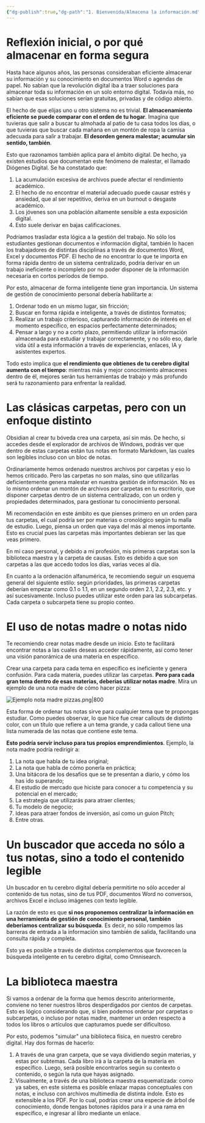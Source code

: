 ```yaml
---
{"dg-publish":true,"dg-path":"1. Bienvenida/Almacena la información.md","permalink":"/1-bienvenida/almacena-la-informacion/","tags":["Procesal"]}
---
```


# Reflexión inicial, o por qué almacenar en forma segura

Hasta hace algunos años, las personas consideraban eficiente almacenar su información y su conocimiento en documentos Word o agendas de papel. No sabían que la revolución digital iba a traer soluciones para almacenar toda su información en un solo entorno digital. Todavía más, no sabían que esas soluciones serían gratuitas, privadas y de código abierto.

El hecho de que elijas uno u otro sistema no es trivial. **El almacenamiento eficiente se puede comparar con el orden de tu hogar**. Imagina que tuvieras que salir a buscar tu almohada al patio de tu casa todos los días, o que tuvieras que buscar cada mañana en un montón de ropa la camisa adecuada para salir a trabajar. **El desorden genera malestar; acumular sin sentido, también**. 

Esto que razonamos también aplica para el ámbito digital. De hecho, ya existen estudios que documentan este fenómeno de malestar, el llamado Diógenes Digital. Se ha constatado que:
1. La acumulación excesiva de archivos puede afectar el rendimiento académico.
2. El hecho de no encontrar el material adecuado puede causar estrés y ansiedad, que al ser repetitivo, deriva en un burnout o desgaste académico.
3. Los jóvenes son una población altamente sensible a esta exposición digital.
4. Esto suele derivar en bajas calificaciones. 

Podríamos trasladar esta lógica a la gestión del trabajo. No sólo los estudiantes gestionan documentos e información digital, también lo hacen los trabajadores de distintas disciplinas a través de documentos Word, Excel y documentos PDF. El hecho de no encontrar lo que te importa en forma rápida dentro de un sistema centralizado, podría derivar en un trabajo ineficiente o incompleto por no poder disponer de la información necesaria en cortos períodos de tiempo. 

Por esto, almacenar de forma inteligente tiene gran importancia. Un sistema de gestión de conocimiento personal debería habilitarte a:
1. Ordenar todo en un mismo lugar, sin fricción;
2. Buscar en forma rápida e inteligente, a través de distintos formatos;
3. Realizar un trabajo criterioso, capturando información de interés en el momento específico, en espacios perfectamente determinados;
4. Pensar a largo y no a corto plazo, permitiendo utilizar la información almacenada para estudiar y trabajar correctamente, y no sólo eso, darle vida útil a esta información a través de experiencias, enlaces, IA y asistentes expertos. 

Todo esto implica que **el rendimiento que obtienes de tu cerebro digital aumenta con el tiempo**: mientras más y mejor conocimiento almacenes dentro de él, mejores serán tus herramientas de trabajo y más profundo será tu razonamiento para enfrentar la realidad.

# Las clásicas carpetas, pero con un enfoque distinto

Obsidian al crear tu bóveda crea una carpeta, así sin más. De hecho, si accedes desde el explorador de archivos de Windows, podrás ver que dentro de estas carpetas están tus notas en formato Markdown, las cuales son legibles incluso con un bloc de notas.

Ordinariamente hemos ordenado nuestros archivos por carpetas y eso lo hemos criticado. Pero las carpetas no son malas, sino que utilizarlas deficientemente genera malestar en nuestra gestión de información. No es lo mismo ordenar un montón de archivos por carpetas en tu escritorio, que disponer carpetas dentro de un sistema centralizado, con un orden y propiedades determinados, para gestionar tu conocimiento personal. 

Mi recomendación en este ámbito es que pienses primero en un orden para tus carpetas, el cual podría ser por materias o cronológico según tu malla de estudio. Luego, piensa un orden que vaya del más al menos importante. Esto es crucial pues las carpetas más importantes debieran ser las que veas primero. 

En mi caso personal, y debido a mi profesión, mis primeras carpetas son la biblioteca maestra y la carpeta de causas. Esto es debido a que son carpetas a las que accedo todos los días, varias veces al día.

En cuanto a la ordenación alfanumérica, te recomiendo seguir un esquema general del siguiente estilo: según prioridades, las primeras carpetas deberían empezar como 0.1 o 1.1, en un segundo orden 2.1, 2.2, 2.3, etc. y así sucesivamente. Incluso puedes utilizar este orden para las subcarpetas. Cada carpeta o subcarpeta tiene su propio conteo. 

# El uso de notas madre o notas nido

Te recomiendo crear notas madre desde un inicio. Esto te facilitará encontrar notas a las cuales deseas acceder rápidamente, así como tener una visión panorámica de una materia en específico.

Crear una carpeta para cada tema en específico es ineficiente y genera confusión. Para cada materia, puedes utilizar las carpetas. **Pero para cada gran tema dentro de esas materias, deberías utilizar notas madre**. Mira un ejemplo de una nota madre de cómo hacer pizza:

![Ejemplo nota madre pizzas.png|800](/img/user/1.0.2.%20CEREBRO%20DIGITAL/2.%20S%C3%A9%20el%20estudiante%20definitivo/ANEXOS/Ejemplo%20nota%20madre%20pizzas.png)

Esta forma de ordenar tus notas sirve para cualquier tema que te propongas estudiar. Como puedes observar, lo que hice fue crear callouts de distinto color, con un título que refiere a un tema grande, y cada callout tiene una lista numerada de las notas que contiene este tema. 

**Esto podría servir incluso para tus propios emprendimientos**. Ejemplo, la nota madre podría redirigir a:
1. La nota que habla de tu idea original;
2. La nota que habla de cómo ponerla en práctica;
3. Una bitácora de los desafíos que se te presentan a diario, y cómo los has ido superando;
4. El estudio de mercado que hiciste para conocer a tu competencia y su potencial en el mercado;
5. La estrategia que utilizarás para atraer clientes;
6. Tu modelo de negocio;
7. Ideas para atraer fondos de inversión, así como un guion Pitch;
8. Entre otras.

# Un buscador que acceda no sólo a tus notas, sino a todo el contenido legible

Un buscador en tu cerebro digital debería permitirte no sólo acceder al contenido de tus notas, sino de tus PDF, documentos Word no conversos, archivos Excel e incluso imágenes con texto legible. 

La razón de esto es que **si nos proponemos centralizar la información en una herramienta de gestión de conocimiento personal, también deberíamos centralizar su búsqueda**. Es decir, no sólo rompemos las barreras de entrada a la información sino también de salida, facilitando una consulta rápida y completa.

Esto ya es posible a través de distintos complementos que favorecen la búsqueda inteligente en tu cerebro digital, como Omnisearch.


# La biblioteca maestra

Si vamos a ordenar de la forma que hemos descrito anteriormente,  conviene no tener nuestros libros desperdigados por cientos de carpetas. Esto es lógico considerando que, si bien podemos ordenar por carpetas o subcarpetas, o incluso por notas madre, mantener un orden respecto a todos los libros o artículos que capturamos puede ser dificultoso. 

Por esto, podemos "simular" una biblioteca física, en nuestro cerebro digital. Hay dos formas de hacerlo:
1. A través de una gran carpeta, que se vaya dividiendo según materias, y estas por subtemas. Cada libro irá a la carpeta de la materia en específico. Luego, será posible encontrarlos según su contexto o contenido, o según la ruta que hayas asignado.
2. Visualmente, a través de una biblioteca maestra esquematizada: como ya sabes, en este sistema es posible enlazar mapas conceptuales con notas, e incluso con archivos multimedia de distinta índole. Esto es extensible a los PDF. Por lo cual, podrías crear una especie de árbol de conocimiento, donde tengas botones rápidos para ir a una rama en específico, e ingresar al libro mediante un enlace.







